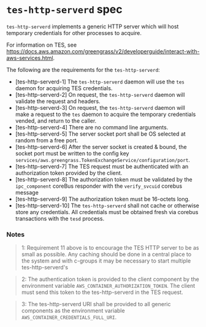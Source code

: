 # `tes-http-serverd` spec

`tes-http-serverd` implements a generic HTTP server which will host temporary
credentials for other processes to acquire.

For information on TES, see
<https://docs.aws.amazon.com/greengrass/v2/developerguide/interact-with-aws-services.html>.

The following are the requirements for the `tes-http-serverd`:

- [tes-http-serverd-1] The `tes-http-serverd` daemon will use the `tes` daemon
  for acquiring TES credentials.
- [tes-http-serverd-2] On request, the `tes-http-serverd` daemon will validate
  the request and headers.
- [tes-http-serverd-3] On request, the `tes-http-serverd` daemon will make a
  request to the `tes` daemon to acquire the temporary credentials vended, and
  return to the caller.
- [tes-http-serverd-4] There are no command line arguments.
- [tes-http-serverd-5] The server socket port shall be OS selected at random from a free port.
- [tes-http-serverd-6] After the server socket is created & bound, the socket port must be written to the config key `services/aws.greengrass.TokenExchangeService/configuration/port`.
- [tes-http-serverd-7] The TES request must be authenticated with an authorization token provided by the client.
- [tes-http-serverd-8] The authorization token must be validated by the `ipc_component` coreBus responder with the `verify_svcuid` corebus message
- [tes-http-serverd-9] The authorization token must be 16-octets long.
- [tes-http-serverd-10] The `tes-http-serverd` shall not cache or otherwise store any credentials.  All credentials must be obtained fresh via corebus transactions with the `tesd` process.

### Notes
> 1: Requirement 11 above is to encourage the TES HTTP server to be as small as possible.  Any caching should be done in a central place to the system and with c-groups it may be necessary to start multiple tes-http-serverd's

> 2: The authentication token is provided to the client component by the environment variable `AWS_CONTAINER_AUTHORIZATION_TOKEN`.  The client must send this token to the tes-http-serverd in the TES request.

> 3: The tes-http-serverd URI shall be provided to all generic components as the environment variable `AWS_CONTAINER_CREDENTIALS_FULL_URI`.